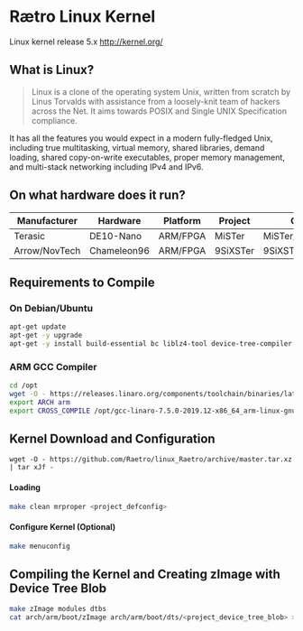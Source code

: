 # Rætro Linux Kernel

Linux kernel release 5.x <http://kernel.org/>

## What is Linux?

> Linux is a clone of the operating system Unix, written from scratch by Linus Torvalds with assistance from a loosely-knit team of hackers across the Net. It aims towards POSIX and Single UNIX Specification compliance.

  It has all the features you would expect in a modern fully-fledged Unix, including true multitasking, virtual memory, shared libraries, demand loading, shared copy-on-write executables, proper memory management, and multi-stack networking including IPv4 and IPv6.

## On what hardware does it run?

| Manufacturer  | Hardware    | Platform | Project | Config           | Device Tree Blob                 |
| ------------- | ----------- | -------- | ------- | ---------------- | -------------------------------- |
| Terasic       | DE10-Nano   | ARM/FPGA | MiSTer  | MiSTer_defconfig | socfpga_cyclone5_de10_nano.dtb   |
| Arrow/NovTech | Chameleon96 | ARM/FPGA | 9SiXSTer| 9SiXSTer_defconfig  | socfpga_cyclone5_chameleon96.dtb |

## Requirements to Compile

### On Debian/Ubuntu

```bash
apt-get update
apt-get -y upgrade
apt-get -y install build-essential bc liblz4-tool device-tree-compiler wget libncurses5-dev libncursesw5-dev bison flex libssl-dev
```

### ARM GCC Compiler

```bash
cd /opt
wget -O - https://releases.linaro.org/components/toolchain/binaries/latest-7/arm-linux-gnueabihf/gcc-linaro-7.5.0-2019.12-x86_64_arm-linux-gnueabihf.tar.xz | tar xJf -
export ARCH arm
export CROSS_COMPILE /opt/gcc-linaro-7.5.0-2019.12-x86_64_arm-linux-gnueabihf/bin/arm-linux-gnueabihf-
```

## Kernel Download and Configuration

```
wget -O - https://github.com/Raetro/linux_Raetro/archive/master.tar.xz | tar xJf -
```

#### Loading

```bash
make clean mrproper <project_defconfig>
```

#### Configure Kernel (Optional)

```bash
make menuconfig
```

## Compiling the Kernel and Creating zImage with Device Tree Blob

```bash
make zImage modules dtbs
cat arch/arm/boot/zImage arch/arm/boot/dts/<project_device_tree_blob> > zImage_dtb
```
